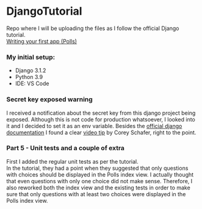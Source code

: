 # DjangoTutorial
Repo where I will be uploading the files as I follow the official Django tutorial.  
[Writing your first app (Polls)](https://docs.djangoproject.com/en/3.1/intro/tutorial01/)

### My initial setup:
* Django 3.1.2
* Python 3.9
* IDE: VS Code
  
### Secret key exposed warning  
I received a notification about the secret key from this django project being exposed. Although this is not code for production whatsoever, I looked into it and I decided to set it as an env variable. Besides the [official django documentation](https://docs.djangoproject.com/en/3.1/howto/deployment/checklist/) I found a clear [video tip](https://www.youtube.com/watch?v=IolxqkL7cD8) by Corey Schafer, right to the point.  
  
### Part 5 - Unit tests and a couple of extra
First I added the regular unit tests as per the tutorial.  
In the tutorial, they had a point when they suggested that only questions with choices should be displayed in the Polls index view. I actually thought that even questions with only one choice did not make sense. Therefore, I also reworked both the index view and the existing tests in order to make sure that only questions with at least two choices were displayed in the Polls index view.  
